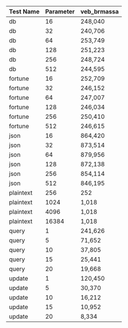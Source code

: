 | Test Name | Parameter | veb_brmassa |
| --- | --- | --- |
| db | 16 | 248,040 |
| db | 32 | 240,706 |
| db | 64 | 253,749 |
| db | 128 | 251,223 |
| db | 256 | 248,724 |
| db | 512 | 244,595 |
| fortune | 16 | 252,709 |
| fortune | 32 | 246,152 |
| fortune | 64 | 247,007 |
| fortune | 128 | 246,034 |
| fortune | 256 | 250,410 |
| fortune | 512 | 246,615 |
| json | 16 | 864,420 |
| json | 32 | 873,514 |
| json | 64 | 879,956 |
| json | 128 | 872,138 |
| json | 256 | 854,114 |
| json | 512 | 846,195 |
| plaintext | 256 | 252 |
| plaintext | 1024 | 1,018 |
| plaintext | 4096 | 1,018 |
| plaintext | 16384 | 1,018 |
| query | 1 | 241,626 |
| query | 5 | 71,652 |
| query | 10 | 37,805 |
| query | 15 | 25,441 |
| query | 20 | 19,668 |
| update | 1 | 120,450 |
| update | 5 | 30,370 |
| update | 10 | 16,212 |
| update | 15 | 10,952 |
| update | 20 | 8,334 |

